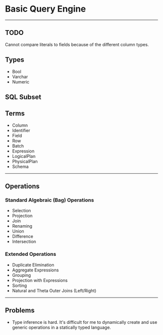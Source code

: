 # Basic Query Engine

---

## TODO

Cannot compare literals to fields because of the different column types. 

## Types
- Bool
- Varchar
- Numeric

## SQL Subset

## Terms
- Column
- Identifier
- Field
- Row
- Batch
- Expression
- LogicalPlan
- PhysicalPlan
- Schema

----

## Operations

### Standard Algebraic (Bag) Operations
- Selection
- Projection
- Join
- Renaming
- Union
- Difference
- Intersection

### Extended Operations
- Duplicate Elimination
- Aggregate Expressions
- Grouping
- Projection with Expressions
- Sorting
- Natural and Theta Outer Joins (Left/Right)

---

## Problems

- Type inference is hard. It's difficult for me to dynamically create and use generic operations in a statically typed language.
